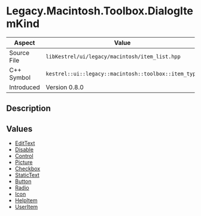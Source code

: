 # Legacy.Macintosh.Toolbox.DialogItemKind
| Aspect | Value |
| --- | --- |
| Source File | `libKestrel/ui/legacy/macintosh/item_list.hpp` |
| C++ Symbol | `kestrel::ui::legacy::macintosh::toolbox::item_type` |
| Introduced | Version 0.8.0 |
## Description

## Values

 - [EditText](EditText.md)
 - [Disable](Disable.md)
 - [Control](Control.md)
 - [Picture](Picture.md)
 - [Checkbox](Checkbox.md)
 - [StaticText](StaticText.md)
 - [Button](Button.md)
 - [Radio](Radio.md)
 - [Icon](Icon.md)
 - [HelpItem](HelpItem.md)
 - [UserItem](UserItem.md)
